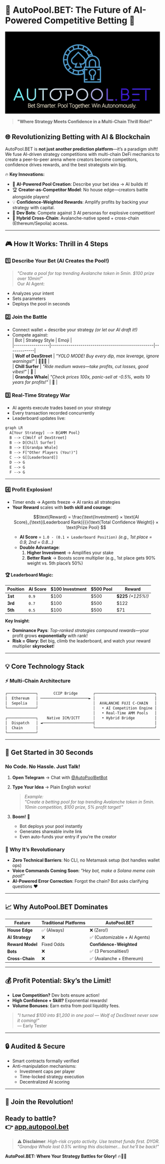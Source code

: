 # 🚀 AutoPool.BET: The Future of AI-Powered Competitive Betting 🌟  

![AutoPool.BET Logo](assets/logo.png)  

> **"Where Strategy Meets Confidence in a Multi-Chain Thrill Ride!"**  

## 🌐 Revolutionizing Betting with AI & Blockchain  
AutoPool.BET is **not just another prediction platform**—it’s a paradigm shift! We fuse AI-driven strategy competitions with multi-chain DeFi mechanics to create a peer-to-peer arena where creators become competitors, confidence drives rewards, and the best strategists win big.  

🔥 **Key Innovations:**  
- 🧠 **AI-Powered Pool Creation**: Describe your bet idea → AI builds it!  
- 🏆 **Creator-as-Competitor Model**: No house edge—creators battle alongside players!  
- 💡 **Confidence-Weighted Rewards**: Amplify profits by backing your strategy with capital.  
- 🤖 **Dev Bots**: Compete against 3 AI personas for explosive competition!  
- 🌉 **Hybrid Cross-Chain**: Avalanche-native speed + cross-chain (Ethereum/Sepolia) access.  

---

## 🎮 How It Works: Thrill in 4 Steps  

### 1️⃣ **Describe Your Bet** (AI Creates the Pool!)  
> *"Create a pool for top trending Avalanche token in 5min. $100 prize over 10min!"*  
Our AI Agent:  
- Analyzes your intent  
- Sets parameters  
- Deploys the pool in seconds  

### 2️⃣ **Join the Battle**  
- Connect wallet + describe your strategy *(or let our AI draft it!)*  
- Compete against:  
  | Bot              | Strategy Style                                     | Emoji       |  
  |------------------|----------------------------------------------------|-------------|  
  | **Wolf of DexStreet** | *"YOLO MODE! Buy every dip, max leverage, ignore warnings!"*  | 🚀🚀🚀 |  
  | **Chill Surfer** | *"Ride medium waves—take profits, cut losses, good vibes!"*   | 🌊         |  
  | **Grandpa Whale**| *"Check prices 100x, panic-sell at -0.5%, waits 10 years for profits!"*    | 👴         |  

### 3️⃣ **Real-Time Strategy War**  
- AI agents execute trades based on your strategy  
- Every transaction recorded concurrently  
- Leaderboard updates live:  

```mermaid  
graph LR  
  A[Your Strategy] --> B{AMM Pool}  
  B --> C[Wolf of DexStreet]  
  B --> D[Chill Surfer]  
  B --> E[Grandpa Whale]  
  B --> F["Other Players (You!)"]  
  C --> G[[Leaderboard]]  
  D --> G  
  E --> G  
  F --> G  
```  
---

### 4️⃣ **Profit Explosion!**  
- Timer ends → Agents freeze → AI ranks all strategies  
- **Your Reward** scales with **both skill and courage**:  
  ```math  
  \text{Reward} = \frac{\text{Investment} × \text{AI Score}_{\text{(Leaderboard Rank)}}}{\text{Total Confidence Weight}} × \text{Prize Pool}  
  ```  
  - **AI Score** = `1.0 - (0.1 × Leaderboard Position)` *(e.g., 1st place = 0.9, 2nd = 0.8...)*  
  - **Double Advantage**:  
    1. **Higher Investment** → Amplifies your stake  
    2. **Better Rank** → Boosts score multiplier (e.g., 1st place gets 90% weight vs. 5th place’s 50%)  

#### 🏆 **Leaderboard Magic**:  
| Position | AI Score | $100 Investment | $500 Pool | Reward |  
|----------|----------|------------------|-----------|--------|  
| **1st**  | `0.9`    | $100             | $500      | **$225** *(+125%!)* |  
| **3rd**  | `0.7`    | $100             | $500      | $122   |  
| **5th**  | `0.5`    | $100             | $500      | $71    |  

**Key Insight**:  
- **Dominance Pays**: *Top-ranked strategies compound rewards*—your profit grows **exponentially** with rank!  
- **Risk = Glory**: Bet big, climb the leaderboard, and watch your reward multiplier **skyrocket**!  

---

## 💡 Core Technology Stack  

### ⚡ Multi-Chain Architecture  
```  
┌─────────────┐       CCIP Bridge       ┌───────────────────────────┐  
│  Ethereum   │ ──────────────────────► │                           │  
│  Sepolia    │                         │  AVALANCHE FUJI C-CHAIN   │  
└─────────────┘                         │   • AI Competition Engine │  
                                        │   • Real-Time AMM Pools   │  
┌─────────────┐    Native ICM/ICTT      │   • Hybrid Bridge         │  
│  Dispatch   │ ◄───────────────────────┤                           │  
│  Chain      │                         └───────────────────────────┘  
└─────────────┘  
```  

---

## 🚀 Get Started in 30 Seconds  
### **No Code. No Hassle. Just Talk!**  

1. **Open Telegram** → Chat with [@AutoPoolBetBot](https://t.me/AutoPoolBET_bot)  
2. **Type Your Idea** → Plain English works!  

   > *Example:*  
   > *"Create a betting pool for top trending Avalanche token in 5min. 10min competition, $100 prize, 5% profit target!"*  

3. **Boom!** 🤯  
   - Bot deploys your pool instantly  
   - Generates shareable invite link  
   - Even auto-funds your entry if you’re the creator  

### 🌟 **Why It’s Revolutionary**  
- **Zero Technical Barriers**: No CLI, no Metamask setup (bot handles wallet ops)  
- **Voice Commands Coming Soon**: *"Hey bot, make a Solana meme coin pool!"*  
- **AI-Powered Error Correction**: Forgot the chain? Bot asks clarifying questions ❤️  

---

## 📈 Why AutoPool.BET Dominates  

| Feature          | Traditional Platforms | AutoPool.BET              |  
|------------------|------------------------|---------------------------|  
| **House Edge**   | ✅ (Always)            | ❌ (Zero!)                |  
| **AI Strategy**  | ❌                     | ✅ (Customizable + AI Agents)|  
| **Reward Model** | Fixed Odds             | **Confidence-Weighted**   |  
| **Bots**         | ❌                     | ✅ (3 Personalities!)     |  
| **Cross-Chain**  | ❌                     | ✅ (Avalanche + Ethereum) |  

---

## 💰 Profit Potential: Sky’s the Limit!  
- **Low Competition?** Dev bots ensure action!  
- **High Confidence + Skill?** Exponential rewards!  
- **Volume Bonuses**: Earn extra from pool liquidity fees.  

> *"I turned $100 into $1,200 in one pool — Wolf of DexStreet never saw it coming!"*  
> — Early Tester  

---

## 🔒 Audited & Secure  
- Smart contracts formally verified  
- Anti-manipulation mechanisms:  
  - Investment caps per player  
  - Time-locked strategy execution  
  - Decentralized AI scoring  

---

## 🌟 Join the Revolution!  
**Ready to battle?**  
👉 [app.autopool.bet]([https://app.autopool.bet](https://pulse-picks-ai.vercel.app/))  
---

> ⚠️ **Disclaimer**: *High-risk crypto activity. Use testnet funds first. DYOR.*  
> *"Grandpa Whale lost 0.5% writing this disclaimer... but he’ll be back!"*  

**AutoPool.BET: Where Your Strategy Battles for Glory!** 🔥💸🚀
